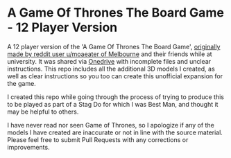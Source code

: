 # A Game Of Thrones The Board Game - 12 Player Version

A 12 player version of the 'A Game Of Thrones The Board Game', [originally made by reddit user u/moaeater of Melbourne](https://www.reddit.com/r/asoiaf/comments/dp5haj/spoilers_main_hey_guys_i_made_a_12_player_got/) and their friends while at university. It was shared via [Onedrive](https://onedrive.live.com/?redeem=aHR0cHM6Ly8xZHJ2Lm1zL2YvcyFBaWsza3BScURPSFpnLUVBREdaX0hsMWVYaEdHZVE&id=D9E10C6A94923729%2161568&cid=D9E10C6A94923729) with incomplete files and unclear instructions. This repo includes all the additional 3D models I created, as well as clear instructions so you too can create this unofficial expansion for the game.

I created this repo while going through the process of trying to produce this to be played as part of a Stag Do for which I was Best Man, and thought it may be helpful to others.

I have never read nor seen Game of Thrones, so I apologize if any of the models I have created are inaccurate or not in line with the source material. Please feel free to submit Pull Requests with any corrections or improvements.
